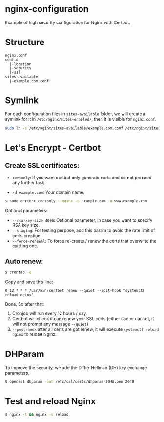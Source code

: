 # nginx-configuration
Example of high security configuration for Nginx with Certbot.

# Structure
```
nginx.conf
conf.d
  |-location
  |-security
  |-ssl
sites-available
  |-example.com.conf
```

# Symlink
For each configuration files in `sites-available` folder, we will create a symlink for it in `/etc/nginx/sites-enabled/`, then it is visible for `nginx.conf`.

```bash
sudo ln -s /etc/nginx/sites-available/example.com.conf /etc/nginx/sites-enabled/
```

# Let's Encrypt - Certbot

## Create SSL certificates:

- `certonly`: If you want certbot only generate certs and do not proceed any further task.

- `-d example.com`: Your domain name.

```bash
$ sudo certbot certonly --nginx -d example.com -d www.example.com
```

Optional parameters:
- `--rsa-key-size 4096`: Optional parameter, in case you want to specify RSA key size.
- `--staging`: For testing purpose, add this param to avoid the rate limit of certs creation.
- `--force-renewal`: To force re-create / renew the certs that overwrite the existing one.

## Auto renew:

```bash
$ crontab -e
```

Copy and save this line:
```
0 12 * * * /usr/bin/certbot renew --quiet --post-hook "systemctl reload nginx"
```

Done. So after that:
1. Cronjob will run every 12 hours / day.
2. Certbot will check if can renew your SSL certs (either can or cannot, it will not prompt any message `--quiet`)
3. `--post-hook` after all certs are got renew, it will execute `systemctl reload nginx` to reload Nginx.

# DHParam

To improve the security, we add the Diffie-Hellman (DH) key exchange parameters.

```bash
$ openssl dhparam -out /etc/ssl/certs/dhparam-2048.pem 2048
```

# Test and reload Nginx

```bash
$ nginx -t && nginx -s reload
```
